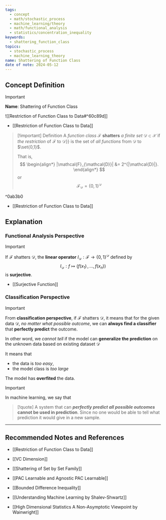 ```yaml
---
tags:
  - concept
  - math/stochastic_process
  - machine_learning/theory
  - math/functional_analysis
  - statistics/concentration_inequality
keywords:
  - shattering_function_class
topics:
  - stochastic_process
  - machine_learning_theory
name: Shattering of Function Class
date of note: 2024-05-12
---
```


## Concept Definition

>[!important]
>**Name**: Shattering of Function Class

![[Restriction of Function Class to Data#^60c89d]]

- [[Restriction of Function Class to Data]]


>[!important] Definition
>A *function class* $\mathcal{F}$ **shatters** *a finite set* $\mathcal{D} \subset \mathcal{X}$ if *the restriction* of $\mathcal{F}$ to $\mathcal{D}$}} is the set of *all functions* from $\mathcal{D}$ to $\set{0,1}$. 
>
>That is, 
>$$
> \begin{align*}
> |\mathcal{F}_{\mathcal{D}}| &= 2^{|\mathcal{D}|}.
> \end{align*}
>$$ 
>or
>$$
>\mathcal{F}_{\mathcal{D}} = \{0, 1\}^{\mathcal{D}}
>$$

^0ab3b0

- [[Restriction of Function Class to Data]]

## Explanation

### Functional Analysis Perspective

>[!important]
>If $\mathcal{F}$ shatters  $\mathcal{D}$, the **linear operator** $I_{\mathcal{D}}: \mathcal{F} \to \{ 0,1 \}^{\mathcal{D}}$  defined by 
>$$
> I_{\mathcal{D}}: f \mapsto (f(x_{1}) \,{,}\ldots{,}\, f(x_{n}))
>$$
>is **surjective**.

- [[Surjective Function]]

### Classification Perspective

>[!important]
>From **classification perspective**, if $\mathcal{F}$ shatters $\mathcal{D}$, it means that for the given data $\mathcal{D}$, *no matter what possible outcome*, we can **always find a classifier** that **perfectly predict** the outcome.
>
>In other word, we *cannot tell* if the model can **generalize the prediction** on the unknown data based on existing dataset $\mathcal{D}$
>
>It means that
>- the data is *too easy*, 
>- the model class is *too large*
>
>The model has **overfited** the data.

>[!important]
>In machine learning, we say that
>>[!quote]
>>A system that can *__perfectly predict all possible outcomes__*  **cannot be used in prediction**. Since no one would be able to tell what prediction it would give in a new sample.  


-----------
##  Recommended Notes and References

- [[Restriction of Function Class to Data]]
- [[VC Dimension]]

- [[Shattering of Set by Set Family]]

- [[PAC Learnable and Agnostic PAC Learnable]]
- [[Bounded Difference Inequality]]
- [[Understanding Machine Learning by Shalev-Shwartz]]
- [[High Dimensional Statistics A Non-Asymptotic Viewpoint by Wainwright]]

